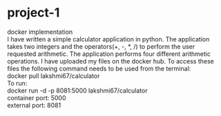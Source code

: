 # project-1
docker implementation <br/>
I have written a simple calculator application in python. The application takes two integers and the operators(+, -, *, /) to perform the user requested arithmetic. 
The application performs four different arithmetic operations.
I have uploaded my files on the docker hub. To access these files the following command needs to be used from the terminal: <br/>
docker pull lakshmi67/calculator <br/>
To run:<br/>
docker run -d -p 8081:5000 lakshmi67/calculator <br/>
container port: 5000 <br/>
external port: 8081

